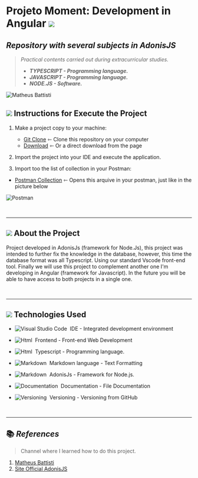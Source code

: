 # Projeto Moment: Development in Angular ![](/Icons/AdonisJS%20Logo.svg)

## _Repository with several subjects in AdonisJS_

> _Practical contents carried out during extracurricular studies._
>
> - **_TYPESCRIPT - Programming language._**
> - **_JAVASCRIPT - Programming language._**
> - **_NODE.JS - Software._**

![Matheus Battisti](/assets/Capa%20for%20Project.jpg)

## ![](/Icons/instrucoes.png) Instructions for Execute the Project 

1. Make a project copy to your machine: 
    - [Git Clone](https://github.com/ArthurEstevan/Matheus-Battist-AdonisJS-2022) ⇽ Clone this repository on your computer
    - [Download](https://github.com/ArthurEstevan/Matheus-Battist-AdonisJS-2022/archive/refs/heads/master.zip) ⇽ Or a direct download from the page 

2. Import the project into your IDE and execute the application.

3. Import too the list of collection in your Postman:
- [Postman Collection](https://github.com/ArthurEstevan/Matheus-Battist-AdonisJS-2022/tree/master/Postman) ⇽ Opens this arquive in your postman, just like in the picture below

![Postman](/assets/Import%20in%20Postman.png)

<br>
    
---

## ![](/Icons/icon_conceito.png) About the Project

Project developed in AdonisJs (framework for Node.Js), this project was intended to further fix the knowledge in the database, however, this time the database format was all Typescript. Using our standard Vscode front-end tool.
Finally we will use this project to complement another one I'm developing in Angular (framework for Javascript). In the future you will be able to have access to both projects in a single one.

<br>

---

## ![](/Icons/configuracoes.png) Technologies Used

- ![Visual Studio Code](https://img.shields.io/badge/Visual%20Studio%20Code-black?style=for-the-badge&logo=visual-studio-code&logoColor=007ACC)&nbsp; IDE - Integrated development environment

- ![Html](https://img.shields.io/badge/Html-black?style=for-the-badge&logo=html5&logoColor=#E34F26)&nbsp; Frontend - Front-end Web Development 

- ![Html](https://img.shields.io/badge/Typescript-black?style=for-the-badge&logo=typescript&logoColor=#E34F26)&nbsp; Typescript - Programming language.

- ![Markdown](https://img.shields.io/badge/Markdown-black?style=for-the-badge&logo=markdown&logoColor=#000000)&nbsp; Markdown language - Text Formatting 

- ![Markdown](https://img.shields.io/badge/AdonisJS-black?style=for-the-badge&logo=adonisjs&logoColor=#000000)&nbsp; AdonisJs - Framework for Node.js. 

- ![Documentation](https://img.shields.io/badge/Documentation-black?style=for-the-badge&logo=academia&logoColor=#41454A)&nbsp; Documentation - File Documentation

- ![Versioning](https://img.shields.io/badge/Versioning-black?style=for-the-badge&logo=git&logoColor=#F05032)&nbsp; Versioning - Versioning from GitHub

<br>

---

## 📚 _References_ 

> Channel where I learned how to do this project.

1. [Matheus Battisti](https://www.youtube.com/watch?v=y8XfJJYhXPE)
2. [Site Official AdonisJS](https://adonisjs.com)

